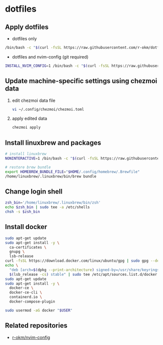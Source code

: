 # dotfiles

## Apply dotfiles

- dotfiles only

```sh
/bin/bash -c "$(curl -fsSL https://raw.githubusercontent.com/r-okm/dotfiles/main/install.sh)"
```

- dotfiles and nvim-config (git required)

```sh
INSTALL_NVIM_CONFIG=1 /bin/bash -c "$(curl -fsSL https://raw.githubusercontent.com/r-okm/dotfiles/main/install.sh)"
```

## Update machine-specific settings using chezmoi data

1. edit chezmoi data file

   ```sh
   vi ~/.config/chezmoi/chezmoi.toml
   ```

1. apply edited data

   ```sh
   chezmoi apply
   ```

## Install linuxbrew and packages

```sh
# install linuxbrew
NONINTERACTIVE=1 /bin/bash -c "$(curl -fsSL https://raw.githubusercontent.com/Homebrew/install/HEAD/install.sh)"

# restore brew bundle
export HOMEBREW_BUNDLE_FILE="$HOME/.config/homebrew/.Brewfile"
/home/linuxbrew/.linuxbrew/bin/brew bundle
```

## Change login shell

```sh
zsh_bin='/home/linuxbrew/.linuxbrew/bin/zsh'
echo $zsh_bin | sudo tee -a /etc/shells
chsh -s $zsh_bin
```

## Install docker

```sh
sudo apt-get update
sudo apt-get install -y \
  ca-certificates \
  gnupg \
  lsb-release
curl -fsSL https://download.docker.com/linux/ubuntu/gpg | sudo gpg --dearmor -o /usr/share/keyrings/docker-archive-keyring.gpg
echo \
  "deb [arch=$(dpkg --print-architecture) signed-by=/usr/share/keyrings/docker-archive-keyring.gpg] https://download.docker.com/linux/ubuntu \
  $(lsb_release -cs) stable" | sudo tee /etc/apt/sources.list.d/docker.list >/dev/null
sudo apt-get update
sudo apt-get install -y \
  docker-ce \
  docker-ce-cli \
  containerd.io \
  docker-compose-plugin

sudo usermod -aG docker "$USER"
```

## Related repositories

- [r-okm/nvim-config](https://github.com/r-okm/nvim-config)

